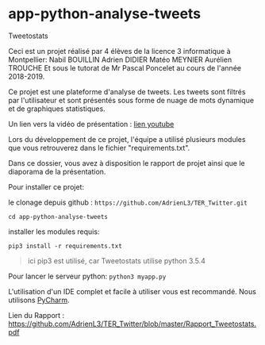 # app-python-analyse-tweets
Tweetostats

Ceci est un projet réalisé par 4 élèves de la licence 3 informatique à Montpellier:
Nabil BOUILLIN
Adrien DIDIER
Matéo MEYNIER
Aurélien TROUCHE
Et sous le tutorat de Mr Pascal Poncelet au cours de l'année 2018-2019.

Ce projet est une plateforme d'analyse de tweets. Les tweets sont filtrés par l'utilisateur et sont présentés sous forme de nuage de mots dynamique et de graphiques statistiques.

Un lien vers la vidéo de présentation : [lien youtube](https://youtu.be/UtbzQ0fVQbE)

Lors du développement de ce projet, l'équipe a utilisé plusieurs modules que vous retrouverez dans le fichier "requirements.txt".

Dans ce dossier, vous avez à disposition le rapport de projet ainsi que le diaporama de la présentation.

Pour installer ce projet: 

le clonage depuis github :
`https://github.com/AdrienL3/TER_Twitter.git`

`cd app-python-analyse-tweets`

installer les modules requis:

`pip3 install -r requirements.txt`
>ici pip3 est utilisé, car Tweetostats utilise python 3.5.4

Pour lancer le serveur python: 
`python3 myapp.py`

L'utilisation d'un IDE complet et facile à utiliser vous est recommandé. Nous utilisons [PyCharm](https://www.jetbrains.com/pycharm/).

Lien du Rapport : https://github.com/AdrienL3/TER_Twitter/blob/master/Rapport_Tweetostats.pdf



